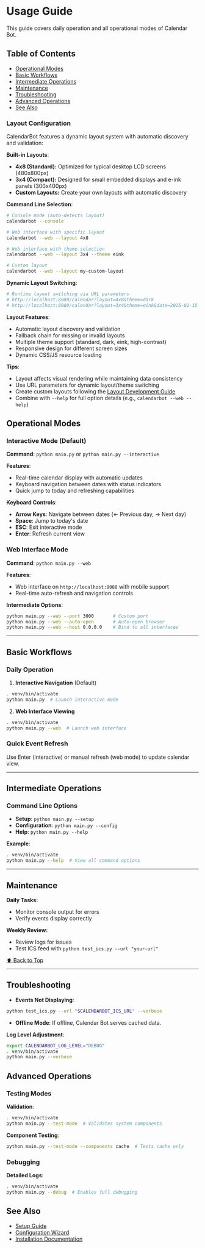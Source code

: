 # Usage Guide

This guide covers daily operation and all operational modes of Calendar Bot.

## Table of Contents

- [Operational Modes](#operational-modes)
- [Basic Workflows](#basic-workflows)
- [Intermediate Operations](#intermediate-operations)
- [Maintenance](#maintenance)
- [Troubleshooting](#troubleshooting)
- [Advanced Operations](#advanced-operations)
- [See Also](#see-also)

### Layout Configuration

CalendarBot features a dynamic layout system with automatic discovery and validation:

**Built-in Layouts**:
- **4x8 (Standard):** Optimized for typical desktop LCD screens (480x800px)
- **3x4 (Compact):** Designed for small embedded displays and e-ink panels (300x400px)
- **Custom Layouts:** Create your own layouts with automatic discovery

**Command Line Selection**:
```bash
# Console mode (auto-detects layout)
calendarbot --console

# Web interface with specific layout
calendarbot --web --layout 4x8

# Web interface with theme selection
calendarbot --web --layout 3x4 --theme eink

# Custom layout
calendarbot --web --layout my-custom-layout
```

**Dynamic Layout Switching**:
```bash
# Runtime layout switching via URL parameters
# http://localhost:8080/calendar?layout=4x8&theme=dark
# http://localhost:8080/calendar?layout=3x4&theme=eink&date=2025-01-15
```

**Layout Features**:
- Automatic layout discovery and validation
- Fallback chain for missing or invalid layouts
- Multiple theme support (standard, dark, eink, high-contrast)
- Responsive design for different screen sizes
- Dynamic CSS/JS resource loading

**Tips**:
- Layout affects visual rendering while maintaining data consistency
- Use URL parameters for dynamic layout/theme switching
- Create custom layouts following the [Layout Development Guide](../development/LAYOUT_DEVELOPMENT_GUIDE.md)
- Combine with `--help` for full option details (e.g., `calendarbot --web --help`)

## Operational Modes

### Interactive Mode (Default)

**Command**: `python main.py` or `python main.py --interactive`

**Features**:

- Real-time calendar display with automatic updates
- Keyboard navigation between dates with status indicators
- Quick jump to today and refreshing capabilities

**Keyboard Controls**:

- **Arrow Keys**: Navigate between dates (← Previous day, → Next day)
- **Space**: Jump to today's date
- **ESC**: Exit interactive mode
- **Enter**: Refresh current view

### Web Interface Mode

**Command**: `python main.py --web`

**Features**:

- Web interface on `http://localhost:8080` with mobile support
- Real-time auto-refresh and navigation controls

**Intermediate Options**:

```bash
python main.py --web --port 3000       # Custom port
python main.py --web --auto-open       # Auto-open browser
python main.py --web --host 0.0.0.0    # Bind to all interfaces
```

---

## Basic Workflows

### Daily Operation

1. **Interactive Navigation** (Default)
```bash
. venv/bin/activate
python main.py  # Launch interactive mode
```

2. **Web Interface Viewing**
```bash
. venv/bin/activate
python main.py --web  # Launch web interface
```

### Quick Event Refresh

Use Enter (interactive) or manual refresh (web mode) to update calendar view.

---

## Intermediate Operations

### Command Line Options

- **Setup**: `python main.py --setup`
- **Configuration**: `python main.py --config`
- **Help**: `python main.py --help`

**Example**:
```bash
. venv/bin/activate
python main.py --help  # View all command options
```

---

## Maintenance

**Daily Tasks:**

- Monitor console output for errors
- Verify events display correctly

**Weekly Review:**

- Review logs for issues
- Test ICS feed with `python test_ics.py --url "your-url"`

[⬆️ Back to Top](#table-of-contents)

---

## Troubleshooting

- **Events Not Displaying**:
```bash
python test_ics.py --url "$CALENDARBOT_ICS_URL" --verbose
```

- **Offline Mode**:
If offline, Calendar Bot serves cached data.

**Log Level Adjustment**:
```bash
export CALENDARBOT_LOG_LEVEL="DEBUG"
. venv/bin/activate
python main.py --verbose
```

## Advanced Operations

### Testing Modes

**Validation**:
```bash
. venv/bin/activate
python main.py --test-mode  # Validates system components
```

**Component Testing**:
```bash
python main.py --test-mode --components cache  # Tests cache only
```

### Debugging

**Detailed Logs**:
```bash
. venv/bin/activate
python main.py --debug  # Enables full debugging
```

## See Also

- [Setup Guide](SETUP.md)
- [Configuration Wizard](SETUP.md#wizard)
- [Installation Documentation](INSTALL.md)
